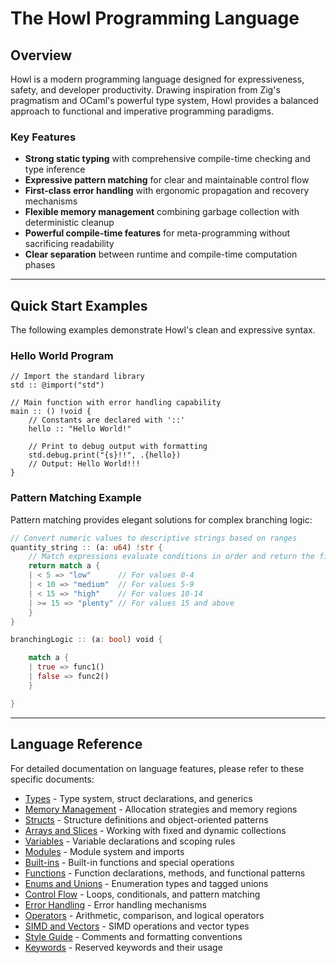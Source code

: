 # The Howl Programming Language

## Overview

Howl is a modern programming language designed for expressiveness, safety, and developer productivity. Drawing inspiration from Zig's pragmatism and OCaml's powerful type system, Howl provides a balanced approach to functional and imperative programming paradigms.

### Key Features

- **Strong static typing** with comprehensive compile-time checking and type inference
- **Expressive pattern matching** for clear and maintainable control flow
- **First-class error handling** with ergonomic propagation and recovery mechanisms
- **Flexible memory management** combining garbage collection with deterministic cleanup
- **Powerful compile-time features** for meta-programming without sacrificing readability
- **Clear separation** between runtime and compile-time computation phases

---

## Quick Start Examples

The following examples demonstrate Howl's clean and expressive syntax.

### Hello World Program

```howl
// Import the standard library
std :: @import("std")

// Main function with error handling capability
main :: () !void {
    // Constants are declared with '::'
    hello :: "Hello World!"

    // Print to debug output with formatting
    std.debug.print("{s}!!", .{hello})
    // Output: Hello World!!!
}
```

### Pattern Matching Example

Pattern matching provides elegant solutions for complex branching logic:

```rust
// Convert numeric values to descriptive strings based on ranges
quantity_string :: (a: u64) !str {
    // Match expressions evaluate conditions in order and return the first match
    return match a {
    | < 5 => "low"      // For values 0-4
    | < 10 => "medium"  // For values 5-9
    | < 15 => "high"    // For values 10-14
    | >= 15 => "plenty" // For values 15 and above
    }
}

branchingLogic :: (a: bool) void {

    match a {
    | true => func1()
    | false => func2()
    }

}
```

---

## Language Reference

For detailed documentation on language features, please refer to these specific documents:

- [Types](./type.md) - Type system, struct declarations, and generics
- [Memory Management](./memory-management.md) - Allocation strategies and memory regions
- [Structs](./structs.md) - Structure definitions and object-oriented patterns
- [Arrays and Slices](./arrays-slices.md) - Working with fixed and dynamic collections
- [Variables](./variables.md) - Variable declarations and scoping rules
- [Modules](./modules.md) - Module system and imports
- [Built-ins](./builtins.md) - Built-in functions and special operations
- [Functions](./functions.md) - Function declarations, methods, and functional patterns
- [Enums and Unions](./enums-unions.md) - Enumeration types and tagged unions
- [Control Flow](./control-flow.md) - Loops, conditionals, and pattern matching
- [Error Handling](./error-handling.md) - Error handling mechanisms
- [Operators](./operators.md) - Arithmetic, comparison, and logical operators
- [SIMD and Vectors](./simd-vectors.md) - SIMD operations and vector types
- [Style Guide](./style-guide.md) - Comments and formatting conventions
- [Keywords](./keywords.md) - Reserved keywords and their usage
